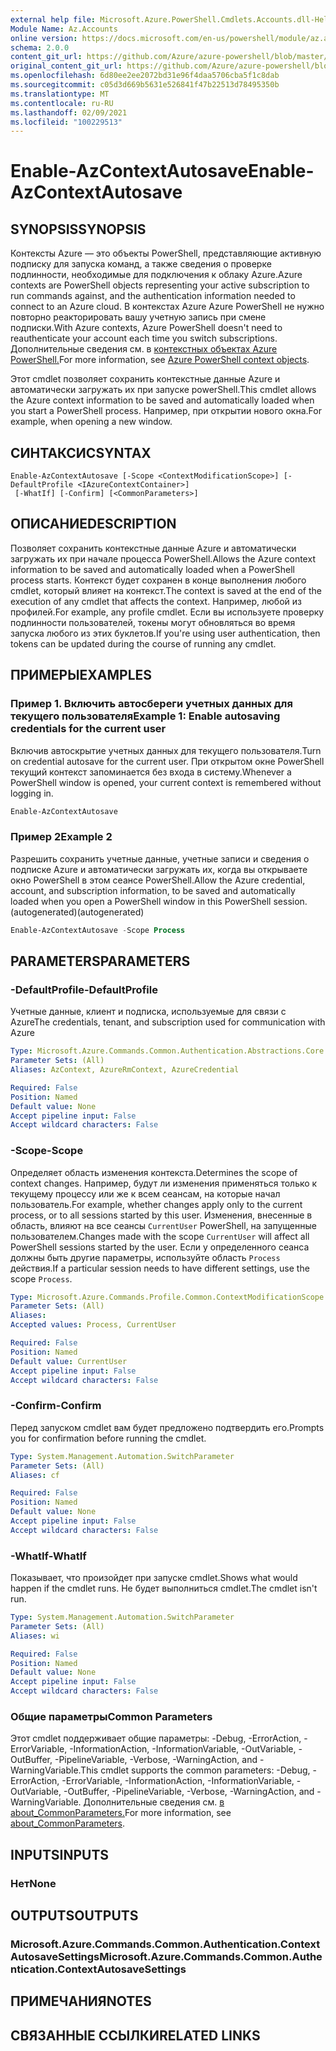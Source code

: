 ```yaml
---
external help file: Microsoft.Azure.PowerShell.Cmdlets.Accounts.dll-Help.xml
Module Name: Az.Accounts
online version: https://docs.microsoft.com/en-us/powershell/module/az.accounts/enable-azcontextautosave
schema: 2.0.0
content_git_url: https://github.com/Azure/azure-powershell/blob/master/src/Accounts/Accounts/help/Enable-AzContextAutosave.md
original_content_git_url: https://github.com/Azure/azure-powershell/blob/master/src/Accounts/Accounts/help/Enable-AzContextAutosave.md
ms.openlocfilehash: 6d80ee2ee2072bd31e96f4daa5706cba5f1c8dab
ms.sourcegitcommit: c05d3d669b5631e526841f47b22513d78495350b
ms.translationtype: MT
ms.contentlocale: ru-RU
ms.lasthandoff: 02/09/2021
ms.locfileid: "100229513"
---
```

# <span data-ttu-id="9904f-101">Enable-AzContextAutosave</span><span class="sxs-lookup"><span data-stu-id="9904f-101">Enable-AzContextAutosave</span></span>

## <span data-ttu-id="9904f-102">SYNOPSIS</span><span class="sxs-lookup"><span data-stu-id="9904f-102">SYNOPSIS</span></span>
<span data-ttu-id="9904f-103">Контексты Azure — это объекты PowerShell, представляющие активную подписку для запуска команд, а также сведения о проверке подлинности, необходимые для подключения к облаку Azure.</span><span class="sxs-lookup"><span data-stu-id="9904f-103">Azure contexts are PowerShell objects representing your active subscription to run commands against, and the authentication information needed to connect to an Azure cloud.</span></span> <span data-ttu-id="9904f-104">В контекстах Azure Azure PowerShell не нужно повторно реакторировать вашу учетную запись при смене подписки.</span><span class="sxs-lookup"><span data-stu-id="9904f-104">With Azure contexts, Azure PowerShell doesn't need to reauthenticate your account each time you switch subscriptions.</span></span> <span data-ttu-id="9904f-105">Дополнительные сведения см. в [контекстных объектах Azure PowerShell.](https://docs.microsoft.com/powershell/azure/context-persistence)</span><span class="sxs-lookup"><span data-stu-id="9904f-105">For more information, see [Azure PowerShell context objects](https://docs.microsoft.com/powershell/azure/context-persistence).</span></span>

<span data-ttu-id="9904f-106">Этот cmdlet позволяет сохранить контекстные данные Azure и автоматически загружать их при запуске powerShell.</span><span class="sxs-lookup"><span data-stu-id="9904f-106">This cmdlet allows the Azure context information to be saved and automatically loaded when you start a PowerShell process.</span></span> <span data-ttu-id="9904f-107">Например, при открытии нового окна.</span><span class="sxs-lookup"><span data-stu-id="9904f-107">For example, when opening a new window.</span></span>

## <span data-ttu-id="9904f-108">СИНТАКСИС</span><span class="sxs-lookup"><span data-stu-id="9904f-108">SYNTAX</span></span>

```
Enable-AzContextAutosave [-Scope <ContextModificationScope>] [-DefaultProfile <IAzureContextContainer>]
 [-WhatIf] [-Confirm] [<CommonParameters>]
```

## <span data-ttu-id="9904f-109">ОПИСАНИЕ</span><span class="sxs-lookup"><span data-stu-id="9904f-109">DESCRIPTION</span></span>

<span data-ttu-id="9904f-110">Позволяет сохранить контекстные данные Azure и автоматически загружать их при начале процесса PowerShell.</span><span class="sxs-lookup"><span data-stu-id="9904f-110">Allows the Azure context information to be saved and automatically loaded when a PowerShell process starts.</span></span> <span data-ttu-id="9904f-111">Контекст будет сохранен в конце выполнения любого cmdlet, который влияет на контекст.</span><span class="sxs-lookup"><span data-stu-id="9904f-111">The context is saved at the end of the execution of any cmdlet that affects the context.</span></span> <span data-ttu-id="9904f-112">Например, любой из профилей.</span><span class="sxs-lookup"><span data-stu-id="9904f-112">For example, any profile cmdlet.</span></span> <span data-ttu-id="9904f-113">Если вы используете проверку подлинности пользователей, токены могут обновляться во время запуска любого из этих буклетов.</span><span class="sxs-lookup"><span data-stu-id="9904f-113">If you're using user authentication, then tokens can be updated during the course of running any cmdlet.</span></span>

## <span data-ttu-id="9904f-114">ПРИМЕРЫ</span><span class="sxs-lookup"><span data-stu-id="9904f-114">EXAMPLES</span></span>

### <span data-ttu-id="9904f-115">Пример 1. Включить автосбереги учетных данных для текущего пользователя</span><span class="sxs-lookup"><span data-stu-id="9904f-115">Example 1: Enable autosaving credentials for the current user</span></span>

<span data-ttu-id="9904f-116">Включив автоскрытие учетных данных для текущего пользователя.</span><span class="sxs-lookup"><span data-stu-id="9904f-116">Turn on credential autosave for the current user.</span></span> <span data-ttu-id="9904f-117">При открытом окне PowerShell текущий контекст запоминается без входа в систему.</span><span class="sxs-lookup"><span data-stu-id="9904f-117">Whenever a PowerShell window is opened, your current context is remembered without logging in.</span></span>

```powershell
Enable-AzContextAutosave
```

### <span data-ttu-id="9904f-118">Пример 2</span><span class="sxs-lookup"><span data-stu-id="9904f-118">Example 2</span></span>

<span data-ttu-id="9904f-119">Разрешить сохранить учетные данные, учетные записи и сведения о подписке Azure и автоматически загружать их, когда вы открываете окно PowerShell в этом сеансе PowerShell.</span><span class="sxs-lookup"><span data-stu-id="9904f-119">Allow the Azure credential, account, and subscription information, to be saved and automatically loaded when you open a PowerShell window in this PowerShell session.</span></span> <span data-ttu-id="9904f-120">(autogenerated)</span><span class="sxs-lookup"><span data-stu-id="9904f-120">(autogenerated)</span></span>

```powershell <!-- Aladdin Generated Example -->
Enable-AzContextAutosave -Scope Process
```

## <span data-ttu-id="9904f-121">PARAMETERS</span><span class="sxs-lookup"><span data-stu-id="9904f-121">PARAMETERS</span></span>

### <span data-ttu-id="9904f-122">-DefaultProfile</span><span class="sxs-lookup"><span data-stu-id="9904f-122">-DefaultProfile</span></span>

<span data-ttu-id="9904f-123">Учетные данные, клиент и подписка, используемые для связи с Azure</span><span class="sxs-lookup"><span data-stu-id="9904f-123">The credentials, tenant, and subscription used for communication with Azure</span></span>

```yaml
Type: Microsoft.Azure.Commands.Common.Authentication.Abstractions.Core.IAzureContextContainer
Parameter Sets: (All)
Aliases: AzContext, AzureRmContext, AzureCredential

Required: False
Position: Named
Default value: None
Accept pipeline input: False
Accept wildcard characters: False
```

### <span data-ttu-id="9904f-124">-Scope</span><span class="sxs-lookup"><span data-stu-id="9904f-124">-Scope</span></span>

<span data-ttu-id="9904f-125">Определяет область изменения контекста.</span><span class="sxs-lookup"><span data-stu-id="9904f-125">Determines the scope of context changes.</span></span> <span data-ttu-id="9904f-126">Например, будут ли изменения применяться только к текущему процессу или же к всем сеансам, на которые начал пользователь.</span><span class="sxs-lookup"><span data-stu-id="9904f-126">For example, whether changes apply only to the current process, or to all sessions started by this user.</span></span> <span data-ttu-id="9904f-127">Изменения, внесенные в область, влияют на все сеансы `CurrentUser` PowerShell, на запущенные пользователем.</span><span class="sxs-lookup"><span data-stu-id="9904f-127">Changes made with the scope `CurrentUser` will affect all PowerShell sessions started by the user.</span></span> <span data-ttu-id="9904f-128">Если у определенного сеанса должны быть другие параметры, используйте область `Process` действия.</span><span class="sxs-lookup"><span data-stu-id="9904f-128">If a particular session needs to have different settings, use the scope `Process`.</span></span>

```yaml
Type: Microsoft.Azure.Commands.Profile.Common.ContextModificationScope
Parameter Sets: (All)
Aliases:
Accepted values: Process, CurrentUser

Required: False
Position: Named
Default value: CurrentUser
Accept pipeline input: False
Accept wildcard characters: False
```

### <span data-ttu-id="9904f-129">-Confirm</span><span class="sxs-lookup"><span data-stu-id="9904f-129">-Confirm</span></span>

<span data-ttu-id="9904f-130">Перед запуском cmdlet вам будет предложено подтвердить его.</span><span class="sxs-lookup"><span data-stu-id="9904f-130">Prompts you for confirmation before running the cmdlet.</span></span>

```yaml
Type: System.Management.Automation.SwitchParameter
Parameter Sets: (All)
Aliases: cf

Required: False
Position: Named
Default value: None
Accept pipeline input: False
Accept wildcard characters: False
```

### <span data-ttu-id="9904f-131">-WhatIf</span><span class="sxs-lookup"><span data-stu-id="9904f-131">-WhatIf</span></span>

<span data-ttu-id="9904f-132">Показывает, что произойдет при запуске cmdlet.</span><span class="sxs-lookup"><span data-stu-id="9904f-132">Shows what would happen if the cmdlet runs.</span></span>
<span data-ttu-id="9904f-133">Не будет выполниться cmdlet.</span><span class="sxs-lookup"><span data-stu-id="9904f-133">The cmdlet isn't run.</span></span>

```yaml
Type: System.Management.Automation.SwitchParameter
Parameter Sets: (All)
Aliases: wi

Required: False
Position: Named
Default value: None
Accept pipeline input: False
Accept wildcard characters: False
```

### <span data-ttu-id="9904f-134">Общие параметры</span><span class="sxs-lookup"><span data-stu-id="9904f-134">Common Parameters</span></span>

<span data-ttu-id="9904f-135">Этот cmdlet поддерживает общие параметры: -Debug, -ErrorAction, -ErrorVariable, -InformationAction, -InformationVariable, -OutVariable, -OutBuffer, -PipelineVariable, -Verbose, -WarningAction, and -WarningVariable.</span><span class="sxs-lookup"><span data-stu-id="9904f-135">This cmdlet supports the common parameters: -Debug, -ErrorAction, -ErrorVariable, -InformationAction, -InformationVariable, -OutVariable, -OutBuffer, -PipelineVariable, -Verbose, -WarningAction, and -WarningVariable.</span></span> <span data-ttu-id="9904f-136">Дополнительные сведения см. [в about_CommonParameters.](http://go.microsoft.com/fwlink/?LinkID=113216)</span><span class="sxs-lookup"><span data-stu-id="9904f-136">For more information, see [about_CommonParameters](http://go.microsoft.com/fwlink/?LinkID=113216).</span></span>

## <span data-ttu-id="9904f-137">INPUTS</span><span class="sxs-lookup"><span data-stu-id="9904f-137">INPUTS</span></span>

### <span data-ttu-id="9904f-138">Нет</span><span class="sxs-lookup"><span data-stu-id="9904f-138">None</span></span>

## <span data-ttu-id="9904f-139">OUTPUTS</span><span class="sxs-lookup"><span data-stu-id="9904f-139">OUTPUTS</span></span>

### <span data-ttu-id="9904f-140">Microsoft.Azure.Commands.Common.Authentication.ContextAutosaveSettings</span><span class="sxs-lookup"><span data-stu-id="9904f-140">Microsoft.Azure.Commands.Common.Authentication.ContextAutosaveSettings</span></span>

## <span data-ttu-id="9904f-141">ПРИМЕЧАНИЯ</span><span class="sxs-lookup"><span data-stu-id="9904f-141">NOTES</span></span>

## <span data-ttu-id="9904f-142">СВЯЗАННЫЕ ССЫЛКИ</span><span class="sxs-lookup"><span data-stu-id="9904f-142">RELATED LINKS</span></span>
